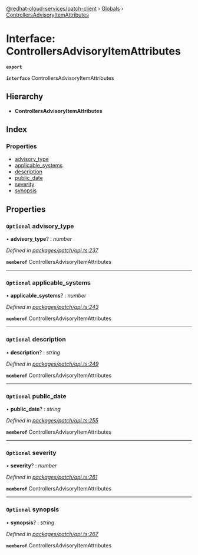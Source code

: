 [@redhat-cloud-services/patch-client](../README.md) › [Globals](../globals.md) › [ControllersAdvisoryItemAttributes](controllersadvisoryitemattributes.md)

# Interface: ControllersAdvisoryItemAttributes

**`export`** 

**`interface`** ControllersAdvisoryItemAttributes

## Hierarchy

* **ControllersAdvisoryItemAttributes**

## Index

### Properties

* [advisory_type](controllersadvisoryitemattributes.md#optional-advisory_type)
* [applicable_systems](controllersadvisoryitemattributes.md#optional-applicable_systems)
* [description](controllersadvisoryitemattributes.md#optional-description)
* [public_date](controllersadvisoryitemattributes.md#optional-public_date)
* [severity](controllersadvisoryitemattributes.md#optional-severity)
* [synopsis](controllersadvisoryitemattributes.md#optional-synopsis)

## Properties

### `Optional` advisory_type

• **advisory_type**? : *number*

*Defined in [packages/patch/api.ts:237](https://github.com/Hyperkid123/javascript-clients/blob/064feea/packages/patch/api.ts#L237)*

**`memberof`** ControllersAdvisoryItemAttributes

___

### `Optional` applicable_systems

• **applicable_systems**? : *number*

*Defined in [packages/patch/api.ts:243](https://github.com/Hyperkid123/javascript-clients/blob/064feea/packages/patch/api.ts#L243)*

**`memberof`** ControllersAdvisoryItemAttributes

___

### `Optional` description

• **description**? : *string*

*Defined in [packages/patch/api.ts:249](https://github.com/Hyperkid123/javascript-clients/blob/064feea/packages/patch/api.ts#L249)*

**`memberof`** ControllersAdvisoryItemAttributes

___

### `Optional` public_date

• **public_date**? : *string*

*Defined in [packages/patch/api.ts:255](https://github.com/Hyperkid123/javascript-clients/blob/064feea/packages/patch/api.ts#L255)*

**`memberof`** ControllersAdvisoryItemAttributes

___

### `Optional` severity

• **severity**? : *number*

*Defined in [packages/patch/api.ts:261](https://github.com/Hyperkid123/javascript-clients/blob/064feea/packages/patch/api.ts#L261)*

**`memberof`** ControllersAdvisoryItemAttributes

___

### `Optional` synopsis

• **synopsis**? : *string*

*Defined in [packages/patch/api.ts:267](https://github.com/Hyperkid123/javascript-clients/blob/064feea/packages/patch/api.ts#L267)*

**`memberof`** ControllersAdvisoryItemAttributes
